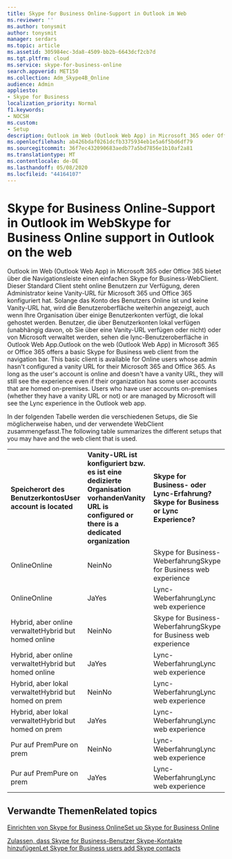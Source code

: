 ```yaml
---
title: Skype for Business Online-Support in Outlook im Web
ms.reviewer: ''
ms.author: tonysmit
author: tonysmit
manager: serdars
ms.topic: article
ms.assetid: 305984ec-3da8-4509-bb2b-6643dcf2cb7d
ms.tgt.pltfrm: cloud
ms.service: skype-for-business-online
search.appverid: MET150
ms.collection: Adm_Skype4B_Online
audience: Admin
appliesto:
- Skype for Business
localization_priority: Normal
f1.keywords:
- NOCSH
ms.custom:
- Setup
description: Outlook im Web (Outlook Web App) in Microsoft 365 oder Office 365 bietet über die Navigationsleiste einen einfachen Skype for Business-WebClient. Dieser Standard Client steht online Benutzern zur Verfügung, deren Administrator keine Vanity-URL für Microsoft 365 und Office 365 konfiguriert hat. Solange das Konto des Benutzers Online ist und keine Vanity-URL hat, wird die Benutzeroberfläche weiterhin angezeigt, auch wenn Ihre Organisation über einige Benutzerkonten verfügt, die lokal gehostet werden. Benutzer, die über Benutzerkonten lokal verfügen (unabhängig davon, ob Sie über eine Vanity-URL verfügen oder nicht) oder von Microsoft verwaltet werden, sehen die lync-Benutzeroberfläche in Outlook Web App.
ms.openlocfilehash: ab426bdaf0261dcfb3375934eb1e5a6f5bd6df79
ms.sourcegitcommit: 36f7ec432090683aedb77a5bd7856e1b10af2a81
ms.translationtype: MT
ms.contentlocale: de-DE
ms.lasthandoff: 05/08/2020
ms.locfileid: "44164107"
---
```

# <a name="skype-for-business-online-support-in-outlook-on-the-web"></a><span data-ttu-id="4bd83-106">Skype for Business Online-Support in Outlook im Web</span><span class="sxs-lookup"><span data-stu-id="4bd83-106">Skype for Business Online support in Outlook on the web</span></span>

<span data-ttu-id="4bd83-p102">Outlook im Web (Outlook Web App) in Microsoft 365 oder Office 365 bietet über die Navigationsleiste einen einfachen Skype for Business-WebClient. Dieser Standard Client steht online Benutzern zur Verfügung, deren Administrator keine Vanity-URL für Microsoft 365 und Office 365 konfiguriert hat. Solange das Konto des Benutzers Online ist und keine Vanity-URL hat, wird die Benutzeroberfläche weiterhin angezeigt, auch wenn Ihre Organisation über einige Benutzerkonten verfügt, die lokal gehostet werden. Benutzer, die über Benutzerkonten lokal verfügen (unabhängig davon, ob Sie über eine Vanity-URL verfügen oder nicht) oder von Microsoft verwaltet werden, sehen die lync-Benutzeroberfläche in Outlook Web App.</span><span class="sxs-lookup"><span data-stu-id="4bd83-p102">Outlook on the web (Outlook Web App) in Microsoft 365 or Office 365 offers a basic Skype for Business web client from the navigation bar. This basic client is available for Online users whose admin hasn't configured a vanity URL for their Microsoft 365 and Office 365. As long as the user's account is online and doesn't have a vanity URL, they will still see the experience even if their organization has some user accounts that are homed on-premises. Users who have user accounts on-premises (whether they have a vanity URL or not) or are managed by Microsoft will see the Lync experience in the Outlook web app.</span></span>
  
<span data-ttu-id="4bd83-111">In der folgenden Tabelle werden die verschiedenen Setups, die Sie möglicherweise haben, und der verwendete WebClient zusammengefasst.</span><span class="sxs-lookup"><span data-stu-id="4bd83-111">The following table summarizes the different setups that you may have and the web client that is used.</span></span>
  
||||
|:-----|:-----|:-----|
|<span data-ttu-id="4bd83-112">**Speicherort des Benutzerkontos**</span><span class="sxs-lookup"><span data-stu-id="4bd83-112">**User account is located**</span></span> <br/> |<span data-ttu-id="4bd83-113">**Vanity-URL ist konfiguriert bzw. es ist eine dedizierte Organisation vorhanden**</span><span class="sxs-lookup"><span data-stu-id="4bd83-113">**Vanity URL is configured or there is a dedicated organization**</span></span> <br/> |<span data-ttu-id="4bd83-114">**Skype for Business- oder Lync-Erfahrung?**</span><span class="sxs-lookup"><span data-stu-id="4bd83-114">**Skype for Business or Lync Experience?**</span></span> <br/> |
|<span data-ttu-id="4bd83-115">Online</span><span class="sxs-lookup"><span data-stu-id="4bd83-115">Online</span></span>  <br/> |<span data-ttu-id="4bd83-116">Nein</span><span class="sxs-lookup"><span data-stu-id="4bd83-116">No</span></span>  <br/> |<span data-ttu-id="4bd83-117">Skype for Business-Weberfahrung</span><span class="sxs-lookup"><span data-stu-id="4bd83-117">Skype for Business web experience</span></span>  <br/> |
|<span data-ttu-id="4bd83-118">Online</span><span class="sxs-lookup"><span data-stu-id="4bd83-118">Online</span></span>  <br/> |<span data-ttu-id="4bd83-119">Ja</span><span class="sxs-lookup"><span data-stu-id="4bd83-119">Yes</span></span>  <br/> |<span data-ttu-id="4bd83-120">Lync-Weberfahrung</span><span class="sxs-lookup"><span data-stu-id="4bd83-120">Lync web experience</span></span>  <br/> |
|<span data-ttu-id="4bd83-121">Hybrid, aber online verwaltet</span><span class="sxs-lookup"><span data-stu-id="4bd83-121">Hybrid but homed online</span></span>  <br/> |<span data-ttu-id="4bd83-122">Nein</span><span class="sxs-lookup"><span data-stu-id="4bd83-122">No</span></span>  <br/> |<span data-ttu-id="4bd83-123">Skype for Business-Weberfahrung</span><span class="sxs-lookup"><span data-stu-id="4bd83-123">Skype for Business web experience</span></span>  <br/> |
|<span data-ttu-id="4bd83-124">Hybrid, aber online verwaltet</span><span class="sxs-lookup"><span data-stu-id="4bd83-124">Hybrid but homed online</span></span>  <br/> |<span data-ttu-id="4bd83-125">Ja</span><span class="sxs-lookup"><span data-stu-id="4bd83-125">Yes</span></span>  <br/> |<span data-ttu-id="4bd83-126">Lync-Weberfahrung</span><span class="sxs-lookup"><span data-stu-id="4bd83-126">Lync web experience</span></span>  <br/> |
|<span data-ttu-id="4bd83-127">Hybrid, aber lokal verwaltet</span><span class="sxs-lookup"><span data-stu-id="4bd83-127">Hybrid but homed on prem</span></span>  <br/> |<span data-ttu-id="4bd83-128">Nein</span><span class="sxs-lookup"><span data-stu-id="4bd83-128">No</span></span>  <br/> |<span data-ttu-id="4bd83-129">Lync-Weberfahrung</span><span class="sxs-lookup"><span data-stu-id="4bd83-129">Lync web experience</span></span>  <br/> |
|<span data-ttu-id="4bd83-130">Hybrid, aber lokal verwaltet</span><span class="sxs-lookup"><span data-stu-id="4bd83-130">Hybrid but homed on prem</span></span>  <br/> |<span data-ttu-id="4bd83-131">Ja</span><span class="sxs-lookup"><span data-stu-id="4bd83-131">Yes</span></span>  <br/> |<span data-ttu-id="4bd83-132">Lync-Weberfahrung</span><span class="sxs-lookup"><span data-stu-id="4bd83-132">Lync web experience</span></span>  <br/> |
|<span data-ttu-id="4bd83-133">Pur auf Prem</span><span class="sxs-lookup"><span data-stu-id="4bd83-133">Pure on prem</span></span>  <br/> |<span data-ttu-id="4bd83-134">Nein</span><span class="sxs-lookup"><span data-stu-id="4bd83-134">No</span></span>  <br/> |<span data-ttu-id="4bd83-135">Lync-Weberfahrung</span><span class="sxs-lookup"><span data-stu-id="4bd83-135">Lync web experience</span></span>  <br/> |
|<span data-ttu-id="4bd83-136">Pur auf Prem</span><span class="sxs-lookup"><span data-stu-id="4bd83-136">Pure on prem</span></span>  <br/> |<span data-ttu-id="4bd83-137">Ja</span><span class="sxs-lookup"><span data-stu-id="4bd83-137">Yes</span></span>  <br/> |<span data-ttu-id="4bd83-138">Lync-Weberfahrung</span><span class="sxs-lookup"><span data-stu-id="4bd83-138">Lync web experience</span></span>  <br/> |
   

## <a name="related-topics"></a><span data-ttu-id="4bd83-139">Verwandte Themen</span><span class="sxs-lookup"><span data-stu-id="4bd83-139">Related topics</span></span>
[<span data-ttu-id="4bd83-140">Einrichten von Skype for Business Online</span><span class="sxs-lookup"><span data-stu-id="4bd83-140">Set up Skype for Business Online</span></span>](set-up-skype-for-business-online.md)

[<span data-ttu-id="4bd83-141">Zulassen, dass Skype for Business-Benutzer Skype-Kontakte hinzufügen</span><span class="sxs-lookup"><span data-stu-id="4bd83-141">Let Skype for Business users add Skype contacts</span></span>](let-skype-for-business-users-add-skype-contacts.md)

  
 
